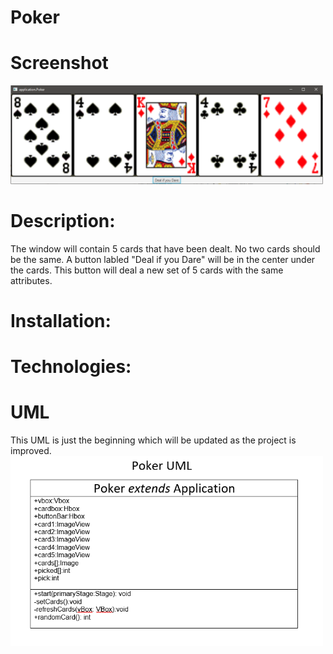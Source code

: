 # Poker

# Screenshot

<img src = "img\Poker.PNG" width= "500" >





# Description:
The window will contain 5 cards that have been dealt.
No two cards should be the same. A button labled "Deal if you Dare" will be in the center under the cards.
This button will deal a new set of 5 cards with the same attributes.

# Installation:


# Technologies:


# UML
This UML is just the beginning which will be updated as the project is improved.
<img src ="img\PokerUML.PNG" width = "500" >





